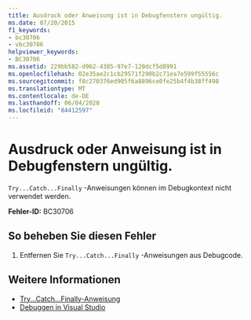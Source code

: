 ```yaml
---
title: Ausdruck oder Anweisung ist in Debugfenstern ungültig.
ms.date: 07/20/2015
f1_keywords:
- bc30706
- vbc30706
helpviewer_keywords:
- BC30706
ms.assetid: 229bb582-d962-4385-97e7-120dcf5d8991
ms.openlocfilehash: 02e35ae2c1cb29571f290b2c71ea7e599f55556c
ms.sourcegitcommit: f8c270376ed905f6a8896ce0fe25b4f4b38ff498
ms.translationtype: MT
ms.contentlocale: de-DE
ms.lasthandoff: 06/04/2020
ms.locfileid: "84412597"
---
```

# <a name="expression-or-statement-is-not-valid-in-debug-windows"></a>Ausdruck oder Anweisung ist in Debugfenstern ungültig.
`Try...Catch...Finally` -Anweisungen können im Debugkontext nicht verwendet werden.  
  
 **Fehler-ID:** BC30706  
  
## <a name="to-correct-this-error"></a>So beheben Sie diesen Fehler  
  
1. Entfernen Sie `Try...Catch...Finally` -Anweisungen aus Debugcode.  
  
## <a name="see-also"></a>Weitere Informationen

- [Try...Catch...Finally-Anweisung](../language-reference/statements/try-catch-finally-statement.md)
- [Debuggen in Visual Studio](/visualstudio/debugger/debugger-feature-tour)
